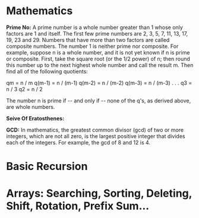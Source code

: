 # Mathematics
**Prime No:** A prime number is a whole number greater than 1 whose only factors are 1 and itself.
The first few prime numbers are 2, 3, 5, 7, 11, 13, 17, 19, 23 and 29. Numbers that have more than two factors are called composite numbers. The number 1 is neither prime nor composite. 
For example, suppose n is a whole number, and it is not yet known if n is prime or composite. First, take the square root (or the 1/2 power) of n; then round this number up to the next highest whole number and call the result m.  Then find all of the following quotients:

qm = n / m
q(m-1) = n / (m-1)
q(m-2) = n / (m-2)
q(m-3) = n / (m-3)
. . .
q3 = n / 3
q2 = n / 2

The number n is prime if -- and only if -- none of the q's, as derived above, are whole numbers.

**Seive Of Eratosthenes:**

**GCD:** In mathematics, the greatest common divisor (gcd) of two or more integers, which are not all zero, is the largest positive integer that divides each of the integers. For example, the gcd of 8 and 12 is 4.

# Basic Recursion
# Arrays: Searching, Sorting, Deleting, Shift, Rotation, Prefix Sum...
